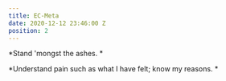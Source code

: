 ```yaml
---
title: EC-Meta
date: 2020-12-12 23:46:00 Z
position: 2
---
```


*Stand 'mongst the ashes. *

*Understand pain such as what I have felt;  know my reasons. *